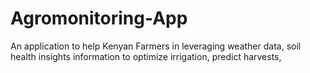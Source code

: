 # Agromonitoring-App
An application to help Kenyan Farmers  in leveraging weather data, soil health insights information  to optimize irrigation, predict harvests,
